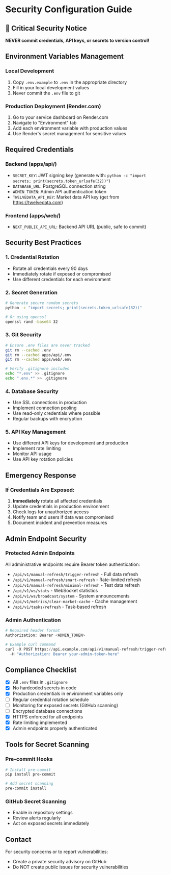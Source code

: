 # Security Configuration Guide

## 🔐 Critical Security Notice

**NEVER commit credentials, API keys, or secrets to version control!**

## Environment Variables Management

### Local Development
1. Copy `.env.example` to `.env` in the appropriate directory
2. Fill in your local development values
3. Never commit the `.env` file to git

### Production Deployment (Render.com)
1. Go to your service dashboard on Render.com
2. Navigate to "Environment" tab
3. Add each environment variable with production values
4. Use Render's secret management for sensitive values

## Required Credentials

### Backend (apps/api/)
- `SECRET_KEY`: JWT signing key (generate with: `python -c "import secrets; print(secrets.token_urlsafe(32))"`)
- `DATABASE_URL`: PostgreSQL connection string
- `ADMIN_TOKEN`: Admin API authentication token
- `TWELVEDATA_API_KEY`: Market data API key (get from https://twelvedata.com)

### Frontend (apps/web/)
- `NEXT_PUBLIC_API_URL`: Backend API URL (public, safe to commit)

## Security Best Practices

### 1. Credential Rotation
- Rotate all credentials every 90 days
- Immediately rotate if exposed or compromised
- Use different credentials for each environment

### 2. Secret Generation
```bash
# Generate secure random secrets
python -c "import secrets; print(secrets.token_urlsafe(32))"

# Or using openssl
openssl rand -base64 32
```

### 3. Git Security
```bash
# Ensure .env files are never tracked
git rm --cached .env
git rm --cached apps/api/.env
git rm --cached apps/web/.env

# Verify .gitignore includes
echo "*.env" >> .gitignore
echo ".env.*" >> .gitignore
```

### 4. Database Security
- Use SSL connections in production
- Implement connection pooling
- Use read-only credentials where possible
- Regular backups with encryption

### 5. API Key Management
- Use different API keys for development and production
- Implement rate limiting
- Monitor API usage
- Use API key rotation policies

## Emergency Response

### If Credentials Are Exposed:
1. **Immediately** rotate all affected credentials
2. Update credentials in production environment
3. Check logs for unauthorized access
4. Notify team and users if data was compromised
5. Document incident and prevention measures

## Admin Endpoint Security

### Protected Admin Endpoints
All administrative endpoints require Bearer token authentication:

- `/api/v1/manual-refresh/trigger-refresh` - Full data refresh
- `/api/v1/manual-refresh/smart-refresh` - Rate-limited refresh
- `/api/v1/manual-refresh/minimal-refresh` - Test data refresh
- `/api/v1/ws/stats` - WebSocket statistics
- `/api/v1/ws/broadcast/system` - System announcements
- `/api/v1/metrics/clear-market-cache` - Cache management
- `/api/v1/tasks/refresh` - Task-based refresh

### Admin Authentication
```python
# Required header format
Authorization: Bearer <ADMIN_TOKEN>

# Example curl command
curl -X POST https://api.example.com/api/v1/manual-refresh/trigger-refresh \
  -H "Authorization: Bearer your-admin-token-here"
```

## Compliance Checklist

- [x] All `.env` files in `.gitignore`
- [x] No hardcoded secrets in code
- [x] Production credentials in environment variables only
- [ ] Regular credential rotation schedule
- [ ] Monitoring for exposed secrets (GitHub scanning)
- [ ] Encrypted database connections
- [x] HTTPS enforced for all endpoints
- [x] Rate limiting implemented
- [x] Admin endpoints properly authenticated

## Tools for Secret Scanning

### Pre-commit Hooks
```bash
# Install pre-commit
pip install pre-commit

# Add secret scanning
pre-commit install
```

### GitHub Secret Scanning
- Enable in repository settings
- Review alerts regularly
- Act on exposed secrets immediately

## Contact

For security concerns or to report vulnerabilities:
- Create a private security advisory on GitHub
- Do NOT create public issues for security vulnerabilities